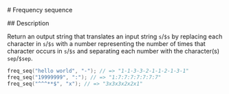 # Frequency sequence

## Description

Return an output string that translates an input string `s`/`$s` by replacing each character in `s`/`$s` with a number representing the number of times that character occurs in `s`/`$s` and separating each number with the character(s) `sep`/`$sep`.

```go
freq_seq("hello world", "-"); // => "1-1-3-3-2-1-1-2-1-3-1"
freq_seq("19999999", ":"); // => "1:7:7:7:7:7:7:7"
freq_seq("^^^**$", "x"); // => "3x3x3x2x2x1"
```

